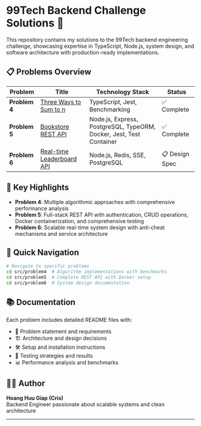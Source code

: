 # 99Tech Backend Challenge Solutions 🚀

This repository contains my solutions to the 99Tech backend engineering challenge, showcasing expertise in TypeScript, Node.js, system design, and software architecture with production-ready implementations.

## 📋 Problems Overview

| Problem       | Title                                        | Technology Stack                                                    | Status         |
| ------------- | -------------------------------------------- | ------------------------------------------------------------------- | -------------- |
| **Problem 4** | [Three Ways to Sum to n](./src/problem4/)    | TypeScript, Jest, Benchmarking                                      | ✅ Complete    |
| **Problem 5** | [Bookstore REST API](./src/problem5/)        | Node.js, Express, PostgreSQL, TypeORM, Docker, Jest, Test Container | ✅ Complete    |
| **Problem 6** | [Real-time Leaderboard API](./src/problem6/) | Node.js, Redis, SSE, PostgreSQL                                     | 📋 Design Spec |

## 🎯 Key Highlights

- **Problem 4**: Multiple algorithmic approaches with comprehensive performance analysis
- **Problem 5**: Full-stack REST API with authentication, CRUD operations, Docker containerization, and comprehensive testing
- **Problem 6**: Scalable real-time system design with anti-cheat mechanisms and service architecture

## 🚀 Quick Navigation

```bash
# Navigate to specific problems
cd src/problem4  # Algorithm implementations with benchmarks
cd src/problem5  # Complete REST API with Docker setup
cd src/problem6  # System design documentation
```

## 📚 Documentation

Each problem includes detailed README files with:

- 📖 Problem statement and requirements
- 🏗️ Architecture and design decisions
- 🛠️ Setup and installation instructions
- 🧪 Testing strategies and results
- 📊 Performance analysis and benchmarks

## 👨‍💻 Author

**Hoang Huu Giap (Cris)**  
Backend Engineer passionate about scalable systems and clean architecture

---

